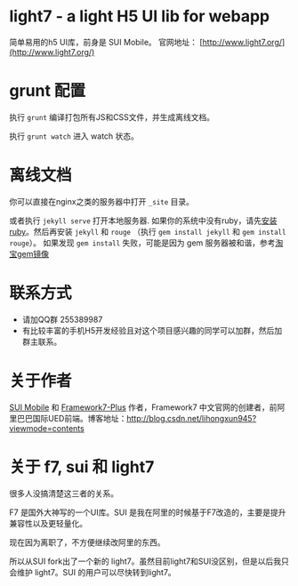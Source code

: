 # light7 - a light H5 UI lib for webapp

简单易用的h5 UI库，前身是 SUI Mobile。 官网地址： [http://www.light7.org/](http://www.light7.org/)

# grunt 配置

执行 `grunt` 编译打包所有JS和CSS文件，并生成离线文档。

执行 `grunt watch` 进入 watch 状态。


# 离线文档


你可以直接在nginx之类的服务器中打开 `_site` 目录。

或者执行 `jekyll serve` 打开本地服务器. 如果你的系统中没有ruby，请先[安装ruby](https://www.ruby-lang.org/en/documentation/installation/)。然后再安装 `jekyll` 和 `rouge` （执行 `gem install jekyll` 和 `gem install rouge`）。
如果发现 `gem install` 失败，可能是因为 gem 服务器被和谐，参考[淘宝gem镜像](https://ruby.taobao.org/)


# 联系方式

- 请加QQ群 255389987
- 有比较丰富的手机H5开发经验且对这个项目感兴趣的同学可以加群，然后加群主联系。

# 关于作者

[SUI Mobile](https://github.com/sdc-alibaba/SUI-Mobile) 和 [Framework7-Plus](https://github.com/sdc-fe/Framework7-Plus) 作者，Framework7 中文官网的创建者，前阿里巴巴国际UED前端。博客地址：http://blog.csdn.net/lihongxun945?viewmode=contents


# 关于 f7, sui 和 light7

很多人没搞清楚这三者的关系。 

F7 是国外大神写的一个UI库。SUI 是我在阿里的时候基于F7改造的，主要是提升兼容性以及更轻量化。

现在因为离职了，不方便继续改阿里的东西。

所以从SUI fork出了一个新的 light7。虽然目前light7和SUI没区别，但是以后我只会维护 light7。SUI 的用户可以尽快转到light7。

